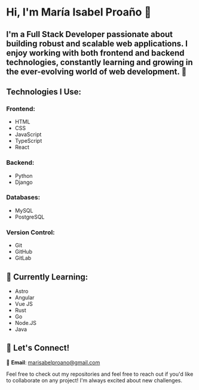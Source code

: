# Hi, I'm María Isabel Proaño 👋

## I'm a **Full Stack Developer** passionate about building robust and scalable web applications. I enjoy working with both frontend and backend technologies, constantly learning and growing in the ever-evolving world of web development. 🚀

## Technologies I Use:

### Frontend:
- HTML
- CSS
- JavaScript
- TypeScript
- React

### Backend:
- Python
- Django

### Databases:
- MySQL
- PostgreSQL

### Version Control:
- Git
- GitHub
- GitLab

## 🌱 Currently Learning:
- Astro
- Angular
- Vue JS
- Rust
- Go
- Node.JS
- Java

## 💬 Let's Connect!

📧 **Email**: [marisabelproano@gmail.com](mailto:marisabelproano@gmail.com)

Feel free to check out my repositories and feel free to reach out if you'd like to collaborate on any project! I'm always excited about new challenges.
